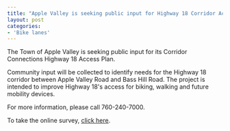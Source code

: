 ```yaml
---
title: "Apple Valley is seeking public input for Highway 18 Corridor Access Plan"
layout: post
categories:
- 'Bike lanes'
---
```


The Town of Apple Valley is seeking public input for its Corridor Connections Highway 18 Access Plan.

Community input will be collected to identify needs for the Highway 18 corridor between Apple Valley Road and Bass Hill Road. The project is intended to improve Highway 18's access for biking, walking and future mobility devices.

For more information, please call 760-240-7000.

To take the online survey, [click here](https://storymaps.arcgis.com/stories/eaca9134f38b4712a707a49dec80d6e6).